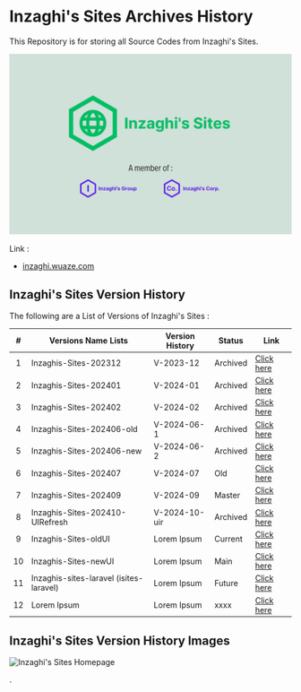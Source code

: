 # Inzaghi's Sites Archives History

This Repository is for storing all Source Codes from Inzaghi's Sites.

![Inzaghi's Sites](/images/inzaghis-sites-by-inzaghis-group-corp.png)

Link :

- [inzaghi.wuaze.com](https://inzaghi.wuaze.com)

## Inzaghi's Sites Version History

The following are a List of Versions of Inzaghi's Sites :

|  #  | Versions Name Lists                     | Version History | Status   | Link                                                                           |
| :-: | --------------------------------------- | --------------- | -------- | ------------------------------------------------------------------------------ |
|  1  | Inzaghis-Sites-202312                   | V-2023-12       | Archived | [Click here](/Inzaghis-Sites-202312/)                                          |
|  2  | Inzaghis-Sites-202401                   | V-2024-01       | Archived | [Click here](/Inzaghis-Sites-202401/)                                          |
|  3  | Inzaghis-Sites-202402                   | V-2024-02       | Archived | [Click here](/Inzaghis-Sites-202402/)                                          |
|  4  | Inzaghis-Sites-202406-old               | V-2024-06-1     | Archived | [Click here](/Inzaghis-Sites-202406-old/)                                      |
|  5  | Inzaghis-Sites-202406-new               | V-2024-06-2     | Archived | [Click here](/Inzaghis-Sites-202406-new/)                                      |
|  6  | Inzaghis-Sites-202407                   | V-2024-07       | Old      | [Click here](/Inzaghis-Sites-202407/)                                          |
|  7  | Inzaghis-Sites-202409                   | V-2024-09       | Master   | [Click here](https://github.com/inzaghidev/Inzaghis-Sites/tree/master)         |
|  8  | Inzaghis-Sites-202410-UIRefresh         | V-2024-10-uir   | Archived | [Click here](/Inzaghis-Sites-202410-UIRefresh/)                                |
|  9  | Inzaghis-Sites-oldUI                    | Lorem Ipsum     | Current  | [Click here](https://github.com/inzaghidev/Inzaghis-Sites/tree/current)        |
| 10  | Inzaghis-Sites-newUI                    | Lorem Ipsum     | Main     | [Click here](https://github.com/inzaghidev/Inzaghis-Sites/tree/main)           |
| 11  | Inzaghis-sites-laravel (isites-laravel) | Lorem Ipsum     | Future   | [Click here](https://github.com/inzaghidev/Inzaghis-Sites/tree/isites-laravel) |
| 12  | Lorem Ipsum                             | Lorem Ipsum     | xxxx     | [Click here](/xxxx/)                                                           |

## Inzaghi's Sites Version History Images

![Inzaghi's Sites Homepage](/images/xxxx.jpg)

.
